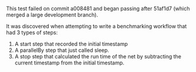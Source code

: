 This test failed on commit a008481 and began passing after 51af1d7 (which
merged a large development branch).

It was discovered when attempting to write a benchmarking workflow that had 3
types of steps:

1. A start step that recorded the initial timestamp
2. A parallelBy step that just called sleep.
3. A stop step that calculated the run time of the net by subtracting the
   current timestamp from the initial timestamp.
